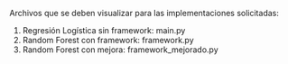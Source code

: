 Archivos que se deben visualizar para las implementaciones solicitadas:

1. Regresión Logística sin framework: main.py
2. Random Forest con framework: framework.py
3. Random Forest con mejora: framework_mejorado.py
